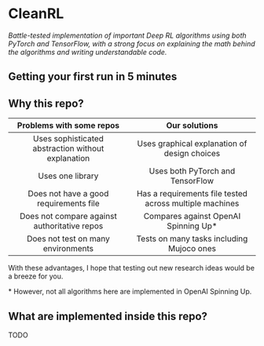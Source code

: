 # CleanRL

*Battle-tested implementation of important Deep RL algorithms using both PyTorch and TensorFlow, with a strong focus on explaining the math behind the algorithms and writing understandable code.*

## Getting your first run in 5 minutes

## Why this repo?

|              Problems with some repos              |                 Our solutions                |
|:--------------------------------------------------:|:--------------------------------------------:|
| Uses sophisticated abstraction without explanation | Uses graphical explanation of design choices |
|                  Uses one library                  |       Uses both PyTorch and TensorFlow       |
| Does not have a good requirements file             | Has a requirements file tested across multiple machines |
|    Does not compare against authoritative repos    |       Compares against OpenAI Spinning Up*       |
|         Does not test on many environments         |   Tests on many tasks including Mujoco ones  |

With these advantages, I hope that testing out new research ideas would be a breeze for you. 

\* However, not all algorithms here are implemented in OpenAI Spinning Up.

## What are implemented inside this repo?

TODO
